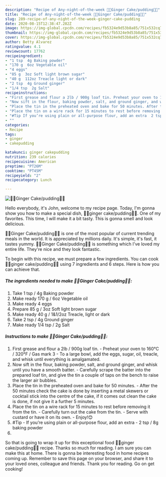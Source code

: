 ```yaml
---
description: "Recipe of Any-night-of-the-week 🍰🍞Ginger Cake/pudding🍞🍰"
title: "Recipe of Any-night-of-the-week 🍰🍞Ginger Cake/pudding🍞🍰"
slug: 289-recipe-of-any-night-of-the-week-ginger-cake-pudding
date: 2020-08-15T12:38:47.282Z
image: https://img-global.cpcdn.com/recipes/fb5324e9d53b8a85/751x532cq70/🍰🍞ginger-cakepudding🍞🍰-recipe-main-photo.jpg
thumbnail: https://img-global.cpcdn.com/recipes/fb5324e9d53b8a85/751x532cq70/🍰🍞ginger-cakepudding🍞🍰-recipe-main-photo.jpg
cover: https://img-global.cpcdn.com/recipes/fb5324e9d53b8a85/751x532cq70/🍰🍞ginger-cakepudding🍞🍰-recipe-main-photo.jpg
author: Betty Alvarez
ratingvalue: 4.1
reviewcount: 17762
recipeingredient:
- "1 tsp  4g Baking powder"
- "170 g  6oz Vegetable oil"
- "4 eggs"
- "85 g  3oz Soft light brown sugar"
- "40 g  112oz Treacle light or dark"
- "2 tsp  4g Ground ginger"
- "1/4 tsp  2g Salt"
recipeinstructions:
- "First grease and flour a 2lb / 900g loaf tin. Preheat your oven to 160°C / 320°F / Gas mark 3 To a large bowl, add the eggs, sugar, oil, treacle, and whisk until everything is amalgamated."
- "Now sift in the flour, baking powder, salt, and ground ginger, and whisk until you have a smooth batter. Carefully scrape the batter into the prepared loaf tin, and give the tin a couple of taps on the bench to raise the larger air bubbles."
- "Place the tin in the preheated oven and bake for 50 minutes. After the 50 minutes check the cake is done by inserting a metal skewers or cocktail stick into the centre of the cake, if it comes out clean the cake is done, if not give it a further 5 minutes."
- "Place the tin on a wire rack for 15 minutes to rest before removing it from the tin. Carefully turn out the cake from the tin. Serve with custard or have it on its own. Enjoy!😊"
- "#Tip If you’re using plain or all-purpose flour, add an extra  2 tsp / 8g baking powder"
- ""
categories:
- Recipe
tags:
- ginger
- cakepudding

katakunci: ginger cakepudding 
nutrition: 239 calories
recipecuisine: American
preptime: "PT26M"
cooktime: "PT45M"
recipeyield: "2"
recipecategory: Lunch

---
```



![🍰🍞Ginger Cake/pudding🍞🍰](https://img-global.cpcdn.com/recipes/fb5324e9d53b8a85/751x532cq70/🍰🍞ginger-cakepudding🍞🍰-recipe-main-photo.jpg)

Hello everybody, it's John, welcome to my recipe page. Today, I'm gonna show you how to make a special dish, 🍰🍞ginger cake/pudding🍞🍰. One of my favorites. This time, I will make it a bit tasty. This is gonna smell and look delicious.



🍰🍞Ginger Cake/pudding🍞🍰 is one of the most popular of current trending meals in the world. It is appreciated by millions daily. It's simple, it's fast, it tastes yummy. 🍰🍞Ginger Cake/pudding🍞🍰 is something which I've loved my entire life. They're nice and they look fantastic.


To begin with this recipe, we must prepare a few ingredients. You can cook 🍰🍞ginger cake/pudding🍞🍰 using 7 ingredients and 6 steps. Here is how you can achieve that.

<!--inarticleads1-->

##### The ingredients needed to make 🍰🍞Ginger Cake/pudding🍞🍰:

1. Take 1 tsp / 4g Baking powder
1. Make ready 170 g / 6oz Vegetable oil
1. Make ready 4 eggs
1. Prepare 85 g / 3oz Soft light brown sugar
1. Make ready 40 g / 1&amp;1/2oz Treacle, light or dark
1. Take 2 tsp / 4g Ground ginger
1. Make ready 1/4 tsp / 2g Salt




<!--inarticleads2-->

##### Instructions to make 🍰🍞Ginger Cake/pudding🍞🍰:

1. First grease and flour a 2lb / 900g loaf tin. - Preheat your oven to 160°C / 320°F / Gas mark 3 - To a large bowl, add the eggs, sugar, oil, treacle, and whisk until everything is amalgamated.
1. Now sift in the flour, baking powder, salt, and ground ginger, and whisk until you have a smooth batter. - Carefully scrape the batter into the prepared loaf tin, and give the tin a couple of taps on the bench to raise the larger air bubbles.
1. Place the tin in the preheated oven and bake for 50 minutes. - After the 50 minutes check the cake is done by inserting a metal skewers or cocktail stick into the centre of the cake, if it comes out clean the cake is done, if not give it a further 5 minutes.
1. Place the tin on a wire rack for 15 minutes to rest before removing it from the tin. - Carefully turn out the cake from the tin. - Serve with custard or have it on its own. - Enjoy!😊
1. #Tip - If you’re using plain or all-purpose flour, add an extra  - 2 tsp / 8g baking powder
1. 




So that is going to wrap it up for this exceptional food 🍰🍞ginger cake/pudding🍞🍰 recipe. Thanks so much for reading. I am sure you can make this at home. There is gonna be interesting food in home recipes coming up. Remember to save this page on your browser, and share it to your loved ones, colleague and friends. Thank you for reading. Go on get cooking!
